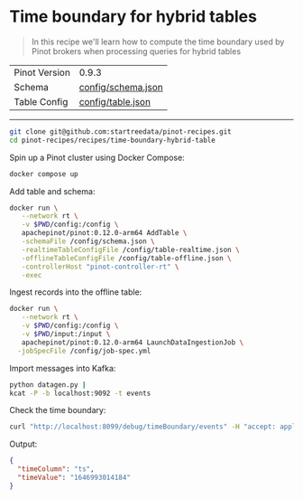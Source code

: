 # Time boundary for hybrid tables

> In this recipe we'll learn how to compute the time boundary used by Pinot brokers when processing queries for hybrid tables

<table>
  <tr>
    <td>Pinot Version</td>
    <td>0.9.3</td>
  </tr>
  <tr>
    <td>Schema</td>
    <td><a href="config/schema.json">config/schema.json</a></td>
  </tr>
    <tr>
    <td>Table Config</td>
    <td><a href="config/table.json">config/table.json</a></td>
  </tr>
</table>

<!-- This is the code for the following recipe: https://dev.startree.ai/docs/pinot/recipes/time-boundary-hybrid-table -->

***

```bash
git clone git@github.com:startreedata/pinot-recipes.git
cd pinot-recipes/recipes/time-boundary-hybrid-table
```

Spin up a Pinot cluster using Docker Compose:

```bash
docker compose up
```

Add table and schema:

```bash
docker run \
   --network rt \
   -v $PWD/config:/config \
   apachepinot/pinot:0.12.0-arm64 AddTable \
   -schemaFile /config/schema.json \
   -realtimeTableConfigFile /config/table-realtime.json \
   -offlineTableConfigFile /config/table-offline.json \
   -controllerHost "pinot-controller-rt" \
   -exec
```

Ingest records into the offline table:

```bash
docker run \
   --network rt \
   -v $PWD/config:/config \
   -v $PWD/input:/input \
   apachepinot/pinot:0.12.0-arm64 LaunchDataIngestionJob \
  -jobSpecFile /config/job-spec.yml
```

Import messages into Kafka:

```bash
python datagen.py |
kcat -P -b localhost:9092 -t events
```

Check the time boundary:

```bash
curl "http://localhost:8099/debug/timeBoundary/events" -H "accept: application/json" 2>/dev/null | jq '.'
```

Output:
```json
{
  "timeColumn": "ts",
  "timeValue": "1646993014184"
}
```